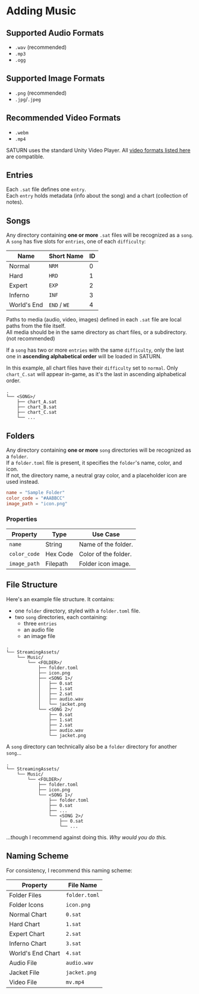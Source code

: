 # Adding Music

## Supported Audio Formats
- `.wav` (recommended)
- `.mp3`
- `.ogg`

## Supported Image Formats
- `.png` (recommended)
- `.jpg`/`.jpeg`

## Recommended Video Formats
- `.webm`
- `.mp4`

SATURN uses the standard Unity Video Player. All [video formats listed here](https://docs.unity3d.com/Manual/VideoSources-FileCompatibility.html) are compatible.

## Entries

Each `.sat` file defines one `entry`.  
Each `entry` holds metadata (info about the song) and a chart (collection of notes).

## Songs

Any directory containing **one or more** `.sat` files will be recognized as a `song`.  
A `song` has five slots for `entries`, one of each `difficulty`:

| Name        | Short Name   | ID |
|-------------|--------------|----|
| Normal      | `NRM`        | 0  |
| Hard        | `HRD`        | 1  |
| Expert      | `EXP`        | 2  |
| Inferno     | `INF`        | 3  |
| World's End | `END` / `WE` | 4  |

Paths to media (audio, video, images) defined in each `.sat` file are local paths from the file itself.  
All media should be in the same directory as chart files, or a subdirectory. (not recommended)

If a `song` has two or more `entries` with the same `difficulty`, only the last one in **ascending alphabetical order** will be loaded in SATURN.

In this example, all chart files have their `difficulty` set to `normal`. Only `chart_C.sat` will appear in-game, as it's the last in ascending alphabetical order.

```file tree
.
└── <SONG>/
    ├── chart_A.sat
    ├── chart_B.sat
    ├── chart_C.sat
    └── ...
```

## Folders

Any directory containing **one or more** `song` directories will be recognized as a `folder`.  
If a `folder.toml` file is present, it specifies the `folder`'s name, color, and icon.  
If not, the directory name, a neutral gray color, and a placeholder icon are used instead.

```toml
name = "Sample Folder"
color_code = "#AABBCC"
image_path = "icon.png"
```

### Properties

| Property     | Type     | Use Case             |
|--------------|----------|----------------------|
| `name`       | String   | Name of the folder.  |
| `color_code` | Hex Code | Color of the folder. |
| `image_path` | Filepath | Folder icon image.   |

## File Structure

Here's an example file structure. It contains:  
- one `folder` directory, styled with a `folder.toml` file.
- two `song` directories, each containing:
  - three `entries`
  - an audio file
  - an image file

```file tree
.
└── StreamingAssets/
    └── Music/
        └── <FOLDER>/
            ├── folder.toml
            ├── icon.png
            ├── <SONG 1>/
            │   ├── 0.sat
            │   ├── 1.sat
            │   ├── 2.sat
            │   ├── audio.wav
            │   └── jacket.png
            └── <SONG 2>/
                ├── 0.sat
                ├── 1.sat
                ├── 2.sat
                ├── audio.wav
                └── jacket.png
```

A `song` directory can technically also be a `folder` directory for another `song`...

```file tree
.
└── StreamingAssets/
    └── Music/
        └── <FOLDER>/
            ├── folder.toml
            ├── icon.png
            └── <SONG 1>/
                ├── folder.toml
                ├── 0.sat
                ├── ...
                └── <SONG 2>/
                    ├── 0.sat
                    └── ...
```

...though I recommend against doing this. *Why would you do this.*

## Naming Scheme

For consistency, I recommend this naming scheme:

| Property          | File Name     |
|-------------------|---------------|
| Folder Files      | `folder.toml` |
| Folder Icons      | `icon.png`    |
| Normal Chart      | `0.sat`       |
| Hard Chart        | `1.sat`       |
| Expert Chart      | `2.sat`       |
| Inferno Chart     | `3.sat`       |
| World's End Chart | `4.sat`       |
| Audio File        | `audio.wav`   |
| Jacket File       | `jacket.png`  |
| Video File        | `mv.mp4`      |